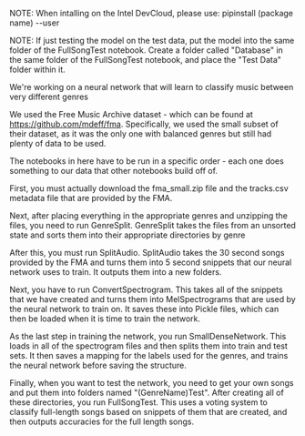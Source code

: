 NOTE: When intalling on the Intel DevCloud, please use: pipinstall (package name) --user

NOTE: If just testing the model on the test data, put the model into the same folder of the FullSongTest notebook.  Create a folder called "Database" in the same folder of the FullSongTest notebook, and place the "Test Data" folder within it.

We're working on a neural network that will learn to classify music between very different genres

We used the Free Music Archive dataset - which can be found at https://github.com/mdeff/fma.
Specifically, we used the small subset of their dataset, as it was the only one with balanced genres but still had plenty of data to be used.

The notebooks in here have to be run in a specific order - each one does something to our data that other notebooks build off of.  

First, you must actually download the fma_small.zip file and the tracks.csv metadata file that are provided by the FMA.


Next, after placing everything in the appropriate genres and unzipping the files, you need to run GenreSplit.  GenreSplit takes the files from an unsorted state and sorts them into their appropriate directories by genre


After this, you must run SplitAudio.  SplitAudio takes the 30 second songs provided by the FMA and turns them into 5 second snippets that our neural network uses to train.  It outputs them into a new folders.


Next, you have to run ConvertSpectrogram.  This takes all of the snippets that we have created and turns them into MelSpectrograms that are used by the neural network to train on.  It saves these into Pickle files, which can then be loaded when it is time to train the network.


As the last step in training the network, you run SmallDenseNetwork.  This loads in all of the spectrogram files and then splits them into train and test sets.  It then saves a mapping for the labels used for the genres, and trains the neural network before saving the structure.


Finally, when you want to test the network, you need to get your own songs and put them into folders named "(GenreName)Test".  After creating all of these directories, you run FullSongTest.  This uses a voting system to classify full-length songs based on snippets of them that are created, and then outputs accuracies for the full length songs.
